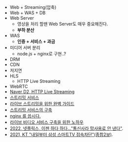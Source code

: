 - Web + Streaming(압축)
- Web + WAS + DB
- Web Server
	- 영상을 처리 할땐 Web Server도 매우 중요해진다.
	- **부하 분산**
- WAS
	- **인증 + 서비스 + 과금**
- 미디어 서버 분리
	- node.js + nginx로 구현..?
- DRM
- CDN
- 저지연
- HLS
	- HTTP Live Streaming
- WebRTC
- [Naver D2, HTTP Live Streaming](https://d2.naver.com/helloworld/7122) 
- [스트리밍 서비스](https://www.youtube.com/redirect?event=video_description&redir_token=QUFFLUhqbFhrLURFeE9tYThiTFdaNXo0UXAtcElqZ0Ezd3xBQ3Jtc0ttNFdKcWlVUmR2MXpPWW9MelgwUlJBQzAxUFBLNVNoR2QyS1c0c1Myd2VLZFB5bXpHdmstLTkzem9jOG9mclFaNnJyT3o5SHEtZndVWVp4M1FsOFlGZy13aWdfeFljZmVzNnVkXy1JOE5ZQU94alhCWQ&q=https%3A%2F%2Fm.blog.naver.com%2FPostView.naver%3FblogId%3Dsigncast%26logNo%3D221177871251%26targetKeyword%3D%26targetRecommendationCode%3D1&v=UIj-qiAjq44) 
- [라이브 스트리밍을 위한 완벽 가이드](https://www.youtube.com/redirect?event=video_description&redir_token=QUFFLUhqbndGRmhfMjRaNTRoRUdMemJHbW5LRV9oNVNRd3xBQ3Jtc0tuRk1xZjFhbnI3aFRsQVdreEVOOGd3SmhMUVJGaWRMWkMyRHdfVUhaSm9mRVdTMjB3YTVueW5XWlNfNy1hUzl1NW9xYXFacGMyMVNDUDY4WG1NWGh3RVkyYTdhWkxaSjFMcDNxM20zd1QzcVFGc2g4WQ&q=https%3A%2F%2Fm.blog.naver.com%2Fwoliver%2F221833439445&v=UIj-qiAjq44) 
- [스트리밍 서비스의 구축](https://www.youtube.com/redirect?event=video_description&redir_token=QUFFLUhqa3dybjFqQXVFUFA2QTJjbEhuSUowNDJlemhFd3xBQ3Jtc0tua1FzbTdCZUdmeE9PbVRXdS1jdHdjVXR5YjdOX0xRd1FqTFU1bG00VlRoWW9aRktwNlZrNlp2LWpHdEctTWVyamFFR0JtRXVneUw1aVFjWVZCT0dGakFCLVM0R3Fia1hHYjluZGYzYm1ybVFBY1hPMA&q=https%3A%2F%2Fm.blog.naver.com%2FPostView.naver%3FisHttpsRedirect%3Dtrue%26blogId%3Dsigncast%26logNo%3D221199659871&v=UIj-qiAjq44) 
- [nginx 를 씁시다.](https://www.youtube.com/redirect?event=video_description&redir_token=QUFFLUhqbVJBWklORTlxbDllcE0tVnhRanBZVnUxRUd4UXxBQ3Jtc0ttZXE3cFRnMERRd3FuQXhXRllIUGZlR2s2WFdsR1NZamhNQlFqSFJJNTdhYnZfOWc1UU00RXlYazU3Y1lFY1pxdTJ2VVdOTGNlUWN1X1NqOGlUcDV3YTVaZ2gycmxMQ0hmWDdPelE3TlhxUG03akpXNA&q=http%3A%2F%2Fstudionabu.com%2F563999&v=UIj-qiAjq44) 
- [라이브 비디오 서비스 구축을 위한 노하우](https://www.youtube.com/redirect?event=video_description&redir_token=QUFFLUhqbU1EcHNtYWItR2VBdlNSNUE2MU1GMDc0ejI3QXxBQ3Jtc0treVBaaXdyajd3dTNERXRqeVo5TGIzMlZrRTUxZE5SQXd0VXBfZWZLNHd2TDJGRUt5cVNZM3BlRy05eW9zWmM0NzNjbGFYejhzQWpzbEtfNldaQU9NQ0hKeThSTjZoa183LUdoZEcxZHFkN0xobUFIdw&q=https%3A%2F%2Fwww.popit.kr%2F%25EB%259D%25BC%25EC%259D%25B4%25EB%25B8%258C-%25EB%25B9%2584%25EB%2594%2594%25EC%2598%25A4-%25EC%2584%259C%25EB%25B9%2584%25EC%258A%25A4-%25EA%25B5%25AC%25EC%25B6%2595%25EC%259D%2584-%25EC%259C%2584%25ED%2595%259C-%25EB%2585%25B8%25ED%2595%2598%25EC%259A%25B0-1%25ED%259A%258C%2F&v=UIj-qiAjq44) 
- [2022, 넷플릭스, 이젠 하다 하다…"통신사라 망사용료 안 낸다"](https://www.youtube.com/redirect?event=video_description&redir_token=QUFFLUhqbksyWGh4NDRURE51VFFWVV9WNkFkTG1pWW9HUXxBQ3Jtc0ttYmdMYnZNcU9fS2ZIa0dQS0JqVnZWZDk2NGw5dkV6REZoRU11SVo3YnpGcHRlRkY4Y090ckNRTVRycTVRUkdBaXN3Q3RDQjg0Q3lrY0RXNk0wa0U5ZGh3ako1M2pMSUtaQ3hpZG1aN3ZwcjVvMldtUQ&q=https%3A%2F%2Fwww.hankyung.com%2Fit%2Farticle%2F202205200468g%23%3A%7E%3Atext%3D%25EC%259D%25B4%25ED%2595%25B4%25EC%25A7%2584%2520%25EB%2584%25A4%25EC%259D%25B4%25EB%25B2%2584%2520%25EA%25B8%2580%25EB%25A1%259C%25EB%25B2%258C%25ED%2588%25AC%25EC%259E%2590%25EC%25B1%2585%25EC%259E%2584%25EC%259E%2590%2C%25EA%25B3%25A0%2520%25EC%2596%25B8%25EA%25B8%2589%25ED%2595%259C%2520%25EB%25B0%2594%2520%25EC%259E%2588%25EB%258B%25A4.%26text%3D%25ED%2595%2598%25EC%25A7%2580%25EB%25A7%258C%2520%25EB%2584%25B7%25ED%2594%258C%25EB%25A6%25AD%25EC%258A%25A4%25EB%258A%2594%2520%25EB%25A7%259D%25EC%2582%25AC%25EC%259A%25A9%25EB%25A3%258C%25EB%25A5%25BC%2520%25EB%2582%25BC%2520%25ED%2595%2584%25EC%259A%2594%25EA%25B0%2580%2520%25EC%2597%2586%25EB%258B%25A4%25EB%258A%2594%2520%25EC%259E%2585%25EC%259E%25A5%25EC%259D%25B4%25EB%258B%25A4&v=UIj-qiAjq44). 
- [2021, KT "내일부터 삼성 스마트TV 접속차단"(종합2보)](https://www.youtube.com/redirect?event=video_description&redir_token=QUFFLUhqbE12TzZhV3JjY29LZFVJSHNCYl9xamhoajdVUXxBQ3Jtc0trV1RpdVpfQjk0LWFoQ2VmbzJuT0JYS2RWT013LWtfdkZpRkFwOGl1Q1FvMFNBZnRkaHJ5Qmh6dnVqMFppU2E2aHNtampOWldJd1RHQTV6ZFhnUTZYcmtscFhmMHZtLUlVSzhIV1NGU29La1FNc1FIWQ&q=https%3A%2F%2Fwww.yna.co.kr%2Fview%2FAKR20120209082952017%23%3A%7E%3Atext%3DKT%25EB%258A%2594%2520%2522%25EC%259D%25B8%25ED%2584%25B0%25EB%2584%25B7%25EB%25A7%259D%25EC%259D%2584%2C%25EC%258A%25A4%25EB%25A7%2588%25ED%258A%25B8TV%25EC%2597%2590%25EB%25A7%258C%2520%25EA%25B5%25AD%25ED%2595%259C%25EB%2590%259C%25EB%258B%25A4&v=UIj-qiAjq44).
